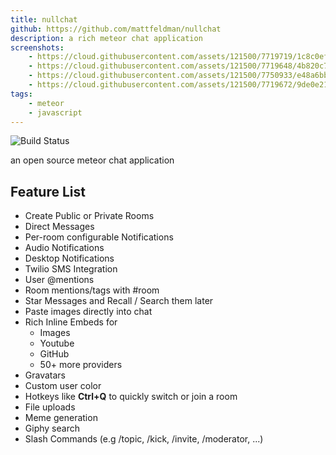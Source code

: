 ```yaml
---
title: nullchat
github: https://github.com/mattfeldman/nullchat
description: a rich meteor chat application
screenshots:
    - https://cloud.githubusercontent.com/assets/121500/7719719/1c8c0efe-fe79-11e4-894d-74017b0cb6a3.png
    - https://cloud.githubusercontent.com/assets/121500/7719648/4b820c78-fe78-11e4-86ef-b4594e82c2c6.png
    - https://cloud.githubusercontent.com/assets/121500/7750933/e48a6bb8-ff8b-11e4-934d-604c3d36b1b5.png
    - https://cloud.githubusercontent.com/assets/121500/7719672/9de0e214-fe78-11e4-95dd-ed4d6319e56c.png
tags:
    - meteor
    - javascript
---
```

![Build Status](https://img.shields.io/travis/mattfeldman/nullchat/master.svg?style=flat)

an open source meteor chat application

## Feature List
- Create Public or Private Rooms
- Direct Messages
- Per-room configurable Notifications
- Audio Notifications
- Desktop Notifications
- Twilio SMS Integration
- User @mentions
- Room mentions/tags with #room
- Star Messages and Recall / Search them later
- Paste images directly into chat
- Rich Inline Embeds for
  - Images
  - Youtube
  - GitHub
  - 50+ more providers
- Gravatars
- Custom user color
- Hotkeys like **Ctrl+Q** to quickly switch or join a room
- File uploads
- Meme generation
- Giphy search
- Slash Commands (e.g /topic, /kick, /invite, /moderator, ...)